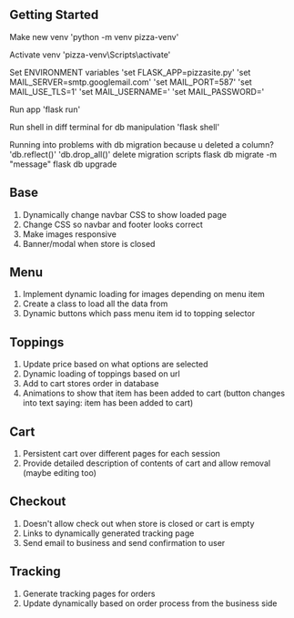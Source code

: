 ## Getting Started
Make new venv
'python -m venv pizza-venv'

Activate venv
'pizza-venv\Scripts\activate'

Set ENVIRONMENT variables
'set FLASK_APP=pizzasite.py'
'set MAIL_SERVER=smtp.googlemail.com'
'set MAIL_PORT=587'
'set MAIL_USE_TLS=1'
'set MAIL_USERNAME=<your-gmail-username>'
'set MAIL_PASSWORD=<your-gmail-password>'

Run app
'flask run'

Run shell in diff terminal for db manipulation
'flask shell'

Running into problems with db migration because u deleted a column?
'db.reflect()'
'db.drop_all()'
delete migration scripts
flask db migrate -m "message"
flask db upgrade

## Base
1. Dynamically change navbar CSS to show loaded page
2. Change CSS so navbar and footer looks correct
3. Make images responsive
4. Banner/modal when store is closed

## Menu
1. Implement dynamic loading for images depending on menu item
2. Create a class to load all the data from
3. Dynamic buttons which pass menu item id to topping selector

## Toppings
1. Update price based on what options are selected
2. Dynamic loading of toppings based on url
3. Add to cart stores order in database
4. Animations to show that item has been added to cart (button changes into text saying: item has been added to cart)

## Cart
1. Persistent cart over different pages for each session
2. Provide detailed description of contents of cart and allow removal (maybe editing too)

## Checkout 
1. Doesn't allow check out when store is closed or cart is empty
2. Links to dynamically generated tracking page
3. Send email to business and send confirmation to user

## Tracking
1. Generate tracking pages for orders
2. Update dynamically based on order process from the business side